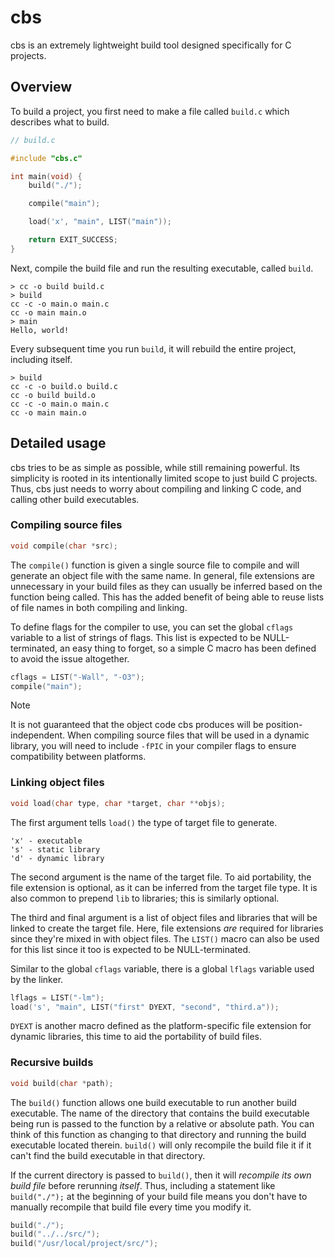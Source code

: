 # cbs

cbs is an extremely lightweight build tool designed specifically for C projects. 

## Overview

To build a project, you first need to make a file called `build.c` which describes what to build.

```c
// build.c

#include "cbs.c"

int main(void) {
    build("./");

    compile("main");

    load('x', "main", LIST("main"));

    return EXIT_SUCCESS;
}
```

Next, compile the build file and run the resulting executable, called `build`.

```console
> cc -o build build.c
> build
cc -c -o main.o main.c
cc -o main main.o
> main
Hello, world!
```

Every subsequent time you run `build`, it will rebuild the entire project, including itself.

```console
> build
cc -c -o build.o build.c                                                                                                                            
cc -o build build.o
cc -c -o main.o main.c
cc -o main main.o
```

## Detailed usage
cbs tries to be as simple as possible, while still remaining powerful. Its simplicity is rooted in its intentionally limited scope to just build C projects. Thus, cbs just needs to worry about compiling and linking C code, and calling other build executables.

### Compiling source files

```c
void compile(char *src);
```

The `compile()` function is given a single source file to compile and will generate an object file with the same name. In general, file extensions are unnecessary in your build files as they can usually be inferred based on the function being called. This has the added benefit of being able to reuse lists of file names in both compiling and linking.

To define flags for the compiler to use, you can set the global `cflags` variable to a list of strings of flags. This list is expected to be NULL-terminated, an easy thing to forget, so a simple C macro has been defined to avoid the issue altogether.

```c
cflags = LIST("-Wall", "-O3");
compile("main");
```

> [!NOTE]
> It is not guaranteed that the object code cbs produces will be position-independent. When compiling source files that will be used in a dynamic library, you will need to include `-fPIC` in your compiler flags to ensure compatibility between platforms.

### Linking object files

```c
void load(char type, char *target, char **objs);
```

The first argument tells `load()` the type of target file to generate.

```
'x' - executable
's' - static library
'd' - dynamic library
```

The second argument is the name of the target file. To aid portability, the file extension is optional, as it can be inferred from the target file type. It is also common to prepend `lib` to libraries; this is similarly optional.

The third and final argument is a list of object files and libraries that will be linked to create the target file. Here, file extensions *are* required for libraries since they're mixed in with object files. The `LIST()` macro can also be used for this list since it too is expected to be NULL-terminated.

Similar to the global `cflags` variable, there is a global `lflags` variable used by the linker.

```c
lflags = LIST("-lm");
load('s', "main", LIST("first" DYEXT, "second", "third.a"));
```

`DYEXT` is another macro defined as the platform-specific file extension for dynamic libraries, this time to aid the portability of build files.

### Recursive builds

```c
void build(char *path);
```

The `build()` function allows one build executable to run another build executable. The name of the directory that contains the build executable being run is passed to the function by a relative or absolute path. You can think of this function as changing to that directory and running the build executable located therein. `build()` will only recompile the build file it if it can't find the build executable in that directory.

If the current directory is passed to `build()`, then it will *recompile its own build file* before rerunning *itself*. Thus, including a statement like `build("./");` at the beginning of your build file means you don't have to manually recompile that build file every time you modify it.

```c
build("./");
build("../../src/");
build("/usr/local/project/src/");
```
